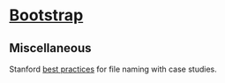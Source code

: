 # [Bootstrap](https://samghata.github.io/bootstrap)

## Miscellaneous
Stanford [best practices](https://library.stanford.edu/research/data-management-services/data-best-practices/best-practices-file-naming) for file naming with case studies.  
